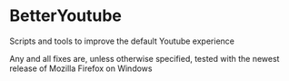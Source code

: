 # BetterYoutube
Scripts and tools to improve the default Youtube experience

Any and all fixes are, unless otherwise specified, tested with the newest release of Mozilla Firefox on Windows